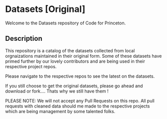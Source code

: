 # Datasets [Original]

Welcome to the Datasets repository of Code for Princeton. 

## Description
This repository is a catalog of the datasets collected from local orgnaizations maintained in their original form.
Some of these datasets have primed further by our lovely contributors and are being used in their respective project repos.

Please navigate to the respective repos to see the latest on the datasets.

If you still choose to get the original datasets, please go ahead and download or fork.... Thats why we still have them !

PLEASE NOTE: We will not accept any Pull Requests on this repo. All pull requests with cleaned data should me made to the respective projects which are being management by some talented folks.
